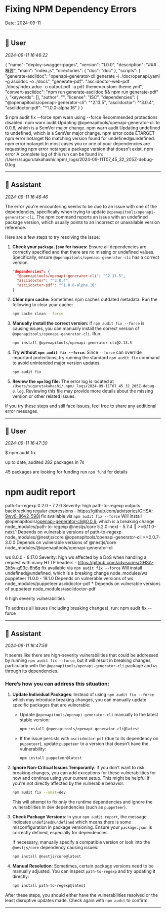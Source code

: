 # Fixing NPM Dependency Errors

Date: 2024-09-11

---

## 👤 User
*2024-09-11 16:46:22*

{
  "name": "deploy-swagger-pages",
  "version": "1.0.0",
  "description": "### 概要",
  "main": "index.js",
  "directories": {
    "doc": "doc"
  },
  "scripts": {
    "generate-asciidoc": "openapi-generator-cli generate -i ./doc/openapi.yaml -g asciidoc -o ./docs",
    "generate-pdf": "asciidoctor-web-pdf ./docs/index.adoc -o output.pdf -a pdf-theme=custom-theme.yml",
    "convert-asciidoc": "npm run generate-asciidoc && npm run generate-pdf"
  },
  "keywords": [],
  "author": "",
  "license": "ISC",
  "dependencies": {
    "@openapitools/openapi-generator-cli": "^2.13.5",
    "asciidoctor": "^3.0.4",
    "asciidoctor-pdf": "^1.0.0-alpha.16"
  }
}


$ npm audit fix --force
npm warn using --force Recommended protections disabled.
npm warn audit Updating @openapitools/openapi-generator-cli to 0.0.6, which is a SemVer major change.
npm warn audit Updating undefined to undefined, which is a SemVer major change.
npm error code ETARGET
npm error notarget No matching version found for undefined@undefined.
npm error notarget In most cases you or one of your dependencies are requesting
npm error notarget a package version that doesn't exist.
npm error A complete log of this run can be found in: /Users/sugurutakahashi/.npm/_logs/2024-09-11T07_45_32_205Z-debug-0.log

---

## 🤖 Assistant
*2024-09-11 16:46:46*

The error you're encountering seems to be due to an issue with one of the dependencies, specifically when trying to update `@openapitools/openapi-generator-cli`. The npm command reports an issue with an undefined package version, which usually points to an incorrect or unavailable version reference.

Here are a few steps to try resolving the issue:

1. **Check your `package.json` for issues:**
   Ensure all dependencies are correctly specified and that there are no missing or undefined values. Specifically, ensure `@openapitools/openapi-generator-cli` has a correct version.

   ```json
   "dependencies": {
     "@openapitools/openapi-generator-cli": "^2.13.5",
     "asciidoctor": "^3.0.4",
     "asciidoctor-pdf": "^1.0.0-alpha.16"
   }
   ```

2. **Clear npm cache:**
   Sometimes npm caches outdated metadata. Run the following to clear your cache:
   
   ```bash
   npm cache clean --force
   ```

3. **Manually install the correct version:**
   If `npm audit fix --force` is causing issues, you can manually install the correct version of `@openapitools/openapi-generator-cli`. Run:

   ```bash
   npm install @openapitools/openapi-generator-cli@2.13.5
   ```

4. **Try without `npm audit fix --force`:**
   Since `--force` can override important protections, try running the standard `npm audit fix` command to avoid unintended major version updates:

   ```bash
   npm audit fix
   ```

5. **Review the `npm` log file:**
   The error log is located at `/Users/sugurutakahashi/.npm/_logs/2024-09-11T07_45_32_205Z-debug-0.log`. Reviewing this file may provide more details about the missing version or other related issues.

If you try these steps and still face issues, feel free to share any additional error messages.

---

## 👤 User
*2024-09-11 16:47:30*

$ npm audit fix

up to date, audited 282 packages in 7s

45 packages are looking for funding
  run `npm fund` for details

# npm audit report

path-to-regexp  0.2.0 - 7.2.0
Severity: high
path-to-regexp outputs backtracking regular expressions - https://github.com/advisories/GHSA-9wv6-86v2-598j
fix available via `npm audit fix --force`
Will install @openapitools/openapi-generator-cli@0.0.6, which is a breaking change
node_modules/path-to-regexp
  @nestjs/core  5.2.0-next - 5.7.4 || &gt;=6.11.0-next.1
  Depends on vulnerable versions of path-to-regexp
  node_modules/@nestjs/core
    @openapitools/openapi-generator-cli  &gt;=0.0.7-3.0.0
    Depends on vulnerable versions of @nestjs/core
    node_modules/@openapitools/openapi-generator-cli

ws  8.0.0 - 8.17.0
Severity: high
ws affected by a DoS when handling a request with many HTTP headers - https://github.com/advisories/GHSA-3h5v-q93c-6h6q
fix available via `npm audit fix --force`
Will install undefined@undefined, which is a breaking change
node_modules/ws
  puppeteer  11.0.0 - 18.1.0
  Depends on vulnerable versions of ws
  node_modules/puppeteer
    asciidoctor-pdf  *
    Depends on vulnerable versions of puppeteer
    node_modules/asciidoctor-pdf

6 high severity vulnerabilities

To address all issues (including breaking changes), run:
  npm audit fix --force

---

## 🤖 Assistant
*2024-09-11 16:47:59*

It seems like there are high-severity vulnerabilities that could be addressed by running `npm audit fix --force`, but it will result in breaking changes, particularly with the `@openapitools/openapi-generator-cli` package and `ws` through its dependencies.

### Here’s how you can address this situation:

1. **Update Individual Packages**: Instead of using `npm audit fix --force` which may introduce breaking changes, you can manually update specific packages that are vulnerable:
   
   - Update `@openapitools/openapi-generator-cli` manually to the latest stable version:
   
     ```bash
     npm install @openapitools/openapi-generator-cli@latest
     ```
   
   - If the issue persists with `asciidoctor-pdf` (due to its dependency on `puppeteer`), update `puppeteer` to a version that doesn't have the vulnerability:
   
     ```bash
     npm install puppeteer@latest
     ```

2. **Ignore Non-Critical Issues Temporarily**:
   If you don’t want to risk breaking changes, you can add exceptions for these vulnerabilities for now and continue using your current setup. This might be helpful if you're not directly affected by the vulnerable behavior:
   
   ```bash
   npm audit fix --omit=dev
   ```

   This will attempt to fix only the runtime dependencies and ignore the vulnerabilities in dev dependencies (such as `puppeteer`).

3. **Check Package Versions**:
   In your `npm audit report`, the message indicates `undefined@undefined` which means there is some misconfiguration in package versioning. Ensure your `package.json` is correctly defined, especially for dependencies.

   If necessary, manually specify a compatible version or look into the `@nestjs/core` dependency causing issues:

   ```bash
   npm install @nestjs/core@latest
   ```

4. **Manual Resolution**: Sometimes, certain package versions need to be manually adjusted. You can inspect `path-to-regexp` and try updating it directly:

   ```bash
   npm install path-to-regexp@latest
   ```

After these steps, you should either have the vulnerabilities resolved or the least disruptive updates made. Check again with `npm audit` to confirm.

---
